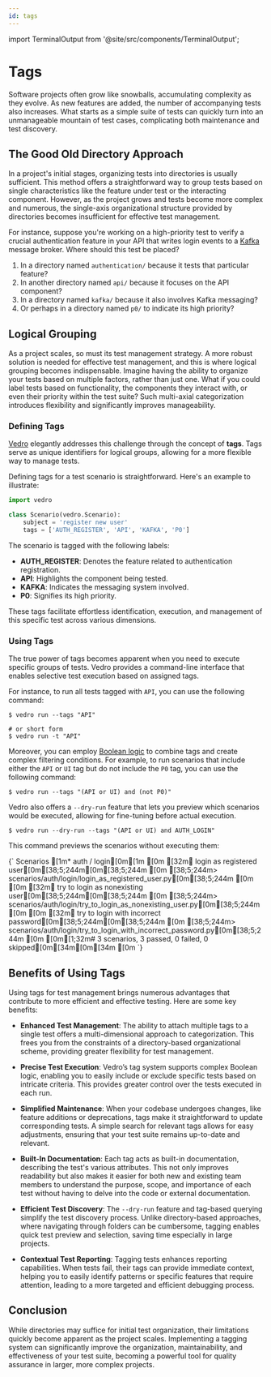 ```yaml
---
id: tags
---
```


import TerminalOutput from '@site/src/components/TerminalOutput';

# Tags

Software projects often grow like snowballs, accumulating complexity as they evolve. As new features are added, the number of accompanying tests also increases. What starts as a simple suite of tests can quickly turn into an unmanageable mountain of test cases, complicating both maintenance and test discovery.

## The Good Old Directory Approach

In a project's initial stages, organizing tests into directories is usually sufficient. This method offers a straightforward way to group tests based on single characteristics like the feature under test or the interacting component. However, as the project grows and tests become more complex and numerous, the single-axis organizational structure provided by directories becomes insufficient for effective test management.

For instance, suppose you're working on a high-priority test to verify a crucial authentication feature in your API that writes login events to a [Kafka](https://kafka.apache.org/) message broker. Where should this test be placed?

1. In a directory named `authentication/` because it tests that particular feature?
2. In another directory named `api/` because it focuses on the API component?
3. In a directory named `kafka/` because it also involves Kafka messaging?
4. Or perhaps in a directory named `p0/` to indicate its high priority?

## Logical Grouping

As a project scales, so must its test management strategy. A more robust solution is needed for effective test management, and this is where logical grouping becomes indispensable. Imagine having the ability to organize your tests based on multiple factors, rather than just one. What if you could label tests based on functionality, the components they interact with, or even their priority within the test suite? Such multi-axial categorization introduces flexibility and significantly improves manageability.

### Defining Tags

[Vedro](https://vedro.io) elegantly addresses this challenge through the concept of **tags**. Tags serve as unique identifiers for logical groups, allowing for a more flexible way to manage tests.

Defining tags for a test scenario is straightforward. Here's an example to illustrate:

```python
import vedro

class Scenario(vedro.Scenario):
    subject = 'register new user'
    tags = ['AUTH_REGISTER', 'API', 'KAFKA', 'P0']
```

The scenario is tagged with the following labels:

- **AUTH_REGISTER**: Denotes the feature related to authentication registration.
- **API**: Highlights the component being tested.
- **KAFKA**: Indicates the messaging system involved.
- **P0**: Signifies its high priority.

These tags facilitate effortless identification, execution, and management of this specific test across various dimensions.

### Using Tags

The true power of tags becomes apparent when you need to execute specific groups of tests. Vedro provides a command-line interface that enables selective test execution based on assigned tags.

For instance, to run all tests tagged with `API`, you can use the following command:

```shell
$ vedro run --tags "API"

# or short form
$ vedro run -t "API"
```

Moreover, you can employ [Boolean logic](https://en.wikipedia.org/wiki/Boolean_algebra) to combine tags and create complex filtering conditions. For example, to run scenarios that include either the `API` or `UI` tag but do not include the `P0` tag, you can use the following command:

```shell
$ vedro run --tags "(API or UI) and (not P0)"
```

Vedro also offers a `--dry-run` feature that lets you preview which scenarios would be executed, allowing for fine-tuning before actual execution.

```shell
$ vedro run --dry-run --tags "(API or UI) and AUTH_LOGIN"
```

This command previews the scenarios without executing them:

<TerminalOutput>
{`
Scenarios
[1m* auth / login[0m[1m
[0m [32m✔ login as registered user[0m[38;5;244m[0m[38;5;244m
[0m   [38;5;244m> scenarios/auth/login/login_as_registered_user.py[0m[38;5;244m
[0m 
[0m [32m✔ try to login as nonexisting user[0m[38;5;244m[0m[38;5;244m
[0m   [38;5;244m> scenarios/auth/login/try_to_login_as_nonexisting_user.py[0m[38;5;244m
[0m 
[0m [32m✔ try to login with incorrect password[0m[38;5;244m[0m[38;5;244m
[0m   [38;5;244m> scenarios/auth/login/try_to_login_with_incorrect_password.py[0m[38;5;244m
[0m 
[0m[1;32m# 3 scenarios, 3 passed, 0 failed, 0 skipped[0m[34m[0m[34m
[0m
`}
</TerminalOutput>

## Benefits of Using Tags

Using tags for test management brings numerous advantages that contribute to more efficient and effective testing. Here are some key benefits:

- **Enhanced Test Management**: The ability to attach multiple tags to a single test offers a multi-dimensional approach to categorization. This frees you from the constraints of a directory-based organizational scheme, providing greater flexibility for test management.

- **Precise Test Execution**: Vedro’s tag system supports complex Boolean logic, enabling you to easily include or exclude specific tests based on intricate criteria. This provides greater control over the tests executed in each run.

- **Simplified Maintenance**: When your codebase undergoes changes, like feature additions or deprecations, tags make it straightforward to update corresponding tests. A simple search for relevant tags allows for easy adjustments, ensuring that your test suite remains up-to-date and relevant.

- **Built-In Documentation**: Each tag acts as built-in documentation, describing the test's various attributes. This not only improves readability but also makes it easier for both new and existing team members to understand the purpose, scope, and importance of each test without having to delve into the code or external documentation.

- **Efficient Test Discovery**: The `--dry-run` feature and tag-based querying simplify the test discovery process. Unlike directory-based approaches, where navigating through folders can be cumbersome, tagging enables quick test preview and selection, saving time especially in large projects.

- **Contextual Test Reporting**: Tagging tests enhances reporting capabilities. When tests fail, their tags can provide immediate context, helping you to easily identify patterns or specific features that require attention, leading to a more targeted and efficient debugging process.

## Conclusion

While directories may suffice for initial test organization, their limitations quickly become apparent as the project scales. Implementing a tagging system can significantly improve the organization, maintainability, and effectiveness of your test suite, becoming a powerful tool for quality assurance in larger, more complex projects.
